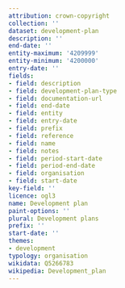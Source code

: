 ```yaml
---
attribution: crown-copyright
collection: ''
dataset: development-plan
description: ''
end-date: ''
entity-maximum: '4209999'
entity-minimum: '4200000'
entry-date: ''
fields:
- field: description
- field: development-plan-type
- field: documentation-url
- field: end-date
- field: entity
- field: entry-date
- field: prefix
- field: reference
- field: name
- field: notes
- field: period-start-date
- field: period-end-date
- field: organisation
- field: start-date
key-field: ''
licence: ogl3
name: Development plan
paint-options: ''
plural: Development plans
prefix: ''
start-date: ''
themes:
- development
typology: organisation
wikidata: Q5266783
wikipedia: Development_plan
---
```


